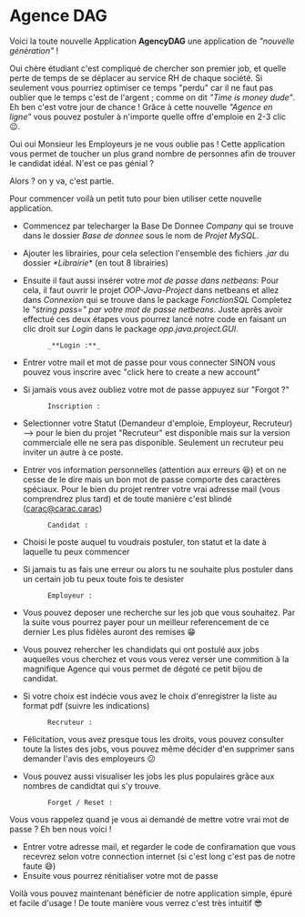 # Agence DAG

Voici la toute nouvelle Application **AgencyDAG** une application de *"nouvelle génération"* !

Oui chère étudiant c'est compliqué de chercher son premier job, et quelle perte de temps de se déplacer au service RH
de chaque société. Si seulement vous pourriez optimiser ce temps "perdu" car il ne faut pas oublier que le temps c'est de l'argent ;
comme on dit *"Time is money dude"*. Eh ben c'est votre jour de chance ! Grâce à cette nouvelle _"Agence en ligne"_ vous pouvez postuler à n'importe
quelle offre d'emploie en 2-3 clic 😉.

Oui oui Monsieur les Employeurs je ne vous oublie pas ! Cette application vous permet de toucher un plus grand nombre de personnes afin de trouver 
le candidat idéal. N'est ce pas génial ?

Alors ? on y va, c'est partie.

Pour commencer voilà un petit tuto pour bien utiliser cette nouvelle application.

- Commencez par telecharger la Base De Donnee _*Company*_ qui se trouve dans le dossier _*Base de donnee*_ sous le nom de _*Projet MySQL*_.
- Ajouter les librairies, pour cela selection l'ensemble des fichiers _*.jar*_ du dossier _*Librairie_* (en tout 8 librairies)
- Ensuite il faut aussi insérer votre _mot de passe dans netbeans:_ 
	Pour cela, il faut ouvrir le projet _*OOP-Java-Project*_ dans netbeans et allez dans _*Connexion*_ qui se trouve dans le package _*FonctionSQL*_ 
	Completez le _*"string pass="* par votre mot de passe netbeans_. 
	Juste après avoir effectué ces deux étapes vous pourrez lancé notre code en faisant un clic droit sur _*Login*_ dans le package _*opp.java.project.GUI*_.


			_**Login :**_

- Entrer votre mail et mot de passe pour vous connecter SINON vous pouvez vous inscrire avec "click here to create a new account"
- Si jamais vous avez oubliez votre mot de passe appuyez sur "Forgot ?"

			Inscription :

- Selectionner votre Statut (Demandeur d'emploie, Employeur, Recruteur) --> pour le bien du projet "Recruteur" est disponible mais sur la version commerciale
	elle ne sera pas disponible. Seulement un recruteur peu inviter un autre à ce poste.
- Entrer vos information personnelles (attention aux erreurs 😆) et on ne cesse de le dire mais un bon mot de passe comporte des caractères spéciaux.
	Pour le bien du projet rentrer votre vrai adresse mail (vous comprendrez plus tard) et de toute manière c'est blindé (carac@carac.carac)

			Candidat :
- Choisi le poste auquel tu voudrais postuler, ton statut et la date à laquelle tu peux commencer
- Si jamais tu as fais une erreur ou alors tu ne souhaite plus postuler dans un certain job tu peux toute fois te desister

			Employeur :

- Vous pouvez deposer une recherche sur les job que vous souhaitez. Par la suite vous pourrez payer pour un meilleur referencement de ce dernier
	Les plus fidèles auront des remises 😁
- Vous pouvez rehercher les chandidats qui ont postulé aux jobs auquelles vous cherchez et vous vous verez verser une commition à la magnifique Agence
	qui vous permet de dégoté ce petit bijou de candidat.
- Si votre choix est indécie vous avez le choix d'enregistrer la liste au format pdf (suivre les indications)

			Recruteur :

- Félicitation, vous avez presque tous les droits, vous pouvez consulter toute la listes des jobs, vous pouvez même décider d'en supprimer sans demander 
	l'avis des employeurs 😕
- Vous pouvez aussi visualiser les jobs les plus populaires grâce aux nombres de candidtat qui s'y trouve.
			
			Forget / Reset :

Vous vous rappelez quand je vous ai demandé de mettre votre vrai mot de passe ? Eh ben nous voici !
- Entrer votre adresse mail, et regarder le code de confiramation que vous recevrez selon votre connection internet (si c'est long c'est pas de notre faute 😅)
- Ensuite vous pourrez rénitialiser votre mot de passe 



Voilà vous pouvez maintenant bénéficier de notre application simple, épuré et facile d'usage !
De toute manière vous verrez c'est très intuitif 😎



